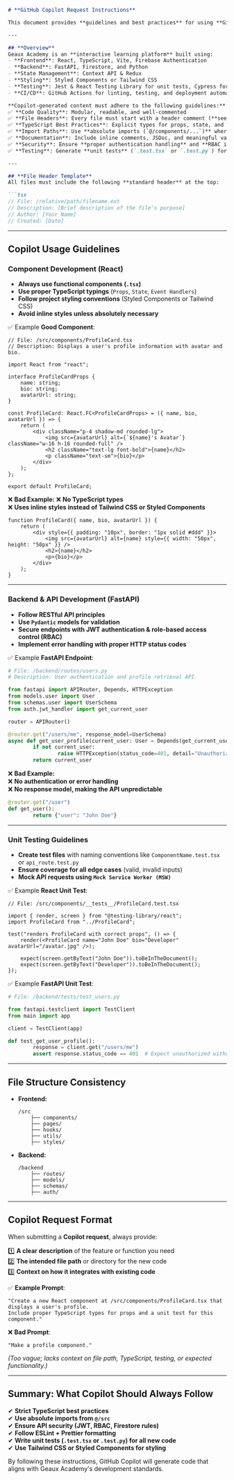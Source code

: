 ```markdown
# **GitHub Copilot Request Instructions**

This document provides **guidelines and best practices** for using **GitHub Copilot** to generate code for the **Geaux Academy** project. **All AI-generated code should align with the project's conventions** to ensure consistency, maintainability, and adherence to best practices.

---

## **Overview**
Geaux Academy is an **interactive learning platform** built using:
- **Frontend**: React, TypeScript, Vite, Firebase Authentication
- **Backend**: FastAPI, Firestore, and Python
- **State Management**: Context API & Redux
- **Styling**: Styled Components or Tailwind CSS
- **Testing**: Jest & React Testing Library for unit tests, Cypress for E2E tests
- **CI/CD**: GitHub Actions for linting, testing, and deployment automation

**Copilot-generated content must adhere to the following guidelines:**
✅ **Code Quality**: Modular, readable, and well-commented  
✅ **File Headers**: Every file must start with a header comment (**see template below**)  
✅ **TypeScript Best Practices**: Explicit types for props, state, and functions  
✅ **Import Paths**: Use **absolute imports (`@/components/...`)** where applicable  
✅ **Documentation**: Include inline comments, JSDoc, and meaningful variable names  
✅ **Security**: Ensure **proper authentication handling** and **RBAC in API routes**  
✅ **Testing**: Generate **unit tests** (`.test.tsx` or `.test.py`) for all new components and APIs  

---

## **File Header Template**
All files must include the following **standard header** at the top:

```tsx
// File: /relative/path/filename.ext
// Description: [Brief description of the file's purpose]
// Author: [Your Name]
// Created: [Date]
```

---

## **Copilot Usage Guidelines**

### **Component Development (React)**
- **Always use functional components (`.tsx`)**  
- **Use proper TypeScript typings** (`Props`, `State`, `Event Handlers`)  
- **Follow project styling conventions** (Styled Components or Tailwind CSS)  
- **Avoid inline styles unless absolutely necessary**  

✅ Example **Good Component**:
```tsx
// File: /src/components/ProfileCard.tsx
// Description: Displays a user's profile information with avatar and bio.

import React from "react";

interface ProfileCardProps {
    name: string;
    bio: string;
    avatarUrl: string;
}

const ProfileCard: React.FC<ProfileCardProps> = ({ name, bio, avatarUrl }) => {
    return (
        <div className="p-4 shadow-md rounded-lg">
            <img src={avatarUrl} alt={`${name}'s Avatar`} className="w-16 h-16 rounded-full" />
            <h2 className="text-lg font-bold">{name}</h2>
            <p className="text-sm">{bio}</p>
        </div>
    );
};

export default ProfileCard;
```

❌ **Bad Example:**
❌ **No TypeScript types**  
❌ **Uses inline styles instead of Tailwind CSS or Styled Components**  
```tsx
function ProfileCard({ name, bio, avatarUrl }) {
    return (
        <div style={{ padding: "10px", border: "1px solid #ddd" }}>
            <img src={avatarUrl} alt={name} style={{ width: "50px", height: "50px" }} />
            <h2>{name}</h2>
            <p>{bio}</p>
        </div>
    );
}
```

---

### **Backend & API Development (FastAPI)**
- **Follow RESTful API principles**  
- **Use `Pydantic` models for validation**  
- **Secure endpoints with JWT authentication & role-based access control (RBAC)**  
- **Implement error handling with proper HTTP status codes**  

✅ Example **FastAPI Endpoint**:
```python
# File: /backend/routes/users.py
# Description: User authentication and profile retrieval API.

from fastapi import APIRouter, Depends, HTTPException
from models.user import User
from schemas.user import UserSchema
from auth.jwt_handler import get_current_user

router = APIRouter()

@router.get("/users/me", response_model=UserSchema)
async def get_user_profile(current_user: User = Depends(get_current_user)):
        if not current_user:
                raise HTTPException(status_code=401, detail="Unauthorized")
        return current_user
```

❌ **Bad Example:**  
❌ **No authentication or error handling**  
❌ **No response model, making the API unpredictable**  
```python
@router.get("/user")
def get_user():
        return {"user": "John Doe"}
```

---

### **Unit Testing Guidelines**
- **Create test files** with naming conventions like `ComponentName.test.tsx` or `api_route.test.py`
- **Ensure coverage for all edge cases** (valid, invalid inputs)
- **Mock API requests using `Mock Service Worker (MSW)`**

✅ Example **React Unit Test**:
```tsx
// File: /src/components/__tests__/ProfileCard.test.tsx

import { render, screen } from "@testing-library/react";
import ProfileCard from "../ProfileCard";

test("renders ProfileCard with correct props", () => {
    render(<ProfileCard name="John Doe" bio="Developer" avatarUrl="/avatar.jpg" />);
    
    expect(screen.getByText("John Doe")).toBeInTheDocument();
    expect(screen.getByText("Developer")).toBeInTheDocument();
});
```

✅ Example **FastAPI Unit Test**:
```python
# File: /backend/tests/test_users.py

from fastapi.testclient import TestClient
from main import app

client = TestClient(app)

def test_get_user_profile():
        response = client.get("/users/me")
        assert response.status_code == 401  # Expect unauthorized without authentication
```

---

## **File Structure Consistency**
- **Frontend:**
    ```
    /src
        ├── components/
        ├── pages/
        ├── hooks/
        ├── utils/
        ├── styles/
    ```
- **Backend:**
    ```
    /backend
        ├── routes/
        ├── models/
        ├── schemas/
        ├── auth/
    ```

---

## **Copilot Request Format**
When submitting a **Copilot request**, always provide:

1️⃣ **A clear description** of the feature or function you need  
2️⃣ **The intended file path** or directory for the new code  
3️⃣ **Context on how it integrates with existing code**  

✅ **Example Prompt**:
```plaintext
"Create a new React component at /src/components/ProfileCard.tsx that displays a user's profile.
Include proper TypeScript types for props and a unit test for this component."
```

❌ **Bad Prompt**:
```plaintext
"Make a profile component."
```
_(Too vague; lacks context on file path, TypeScript, testing, or expected functionality.)_

---

## **Summary: What Copilot Should Always Follow**
✔ **Strict TypeScript best practices**  
✔ **Use absolute imports from `@/src`**  
✔ **Ensure API security (JWT, RBAC, Firestore rules)**  
✔ **Follow ESLint + Prettier formatting**  
✔ **Write unit tests (`.test.tsx` or `.test.py`) for all new code**  
✔ **Use Tailwind CSS or Styled Components for styling**  

By following these instructions, GitHub Copilot will generate code that aligns with Geaux Academy's development standards.
```
